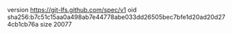 version https://git-lfs.github.com/spec/v1
oid sha256:b7c51c15aa0a498ab7e44778abe033dd26505bec7bfe1d20ad20d274cb1cb76a
size 20077
